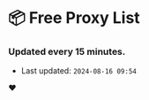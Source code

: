 # :package: Free Proxy List
### Updated every 15 minutes.

- Last updated: `2024-08-16 09:54`

:heart:
